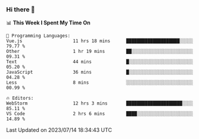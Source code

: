 ### Hi there 👋

<!--
**asdf12303116/asdf12303116** is a ✨ _special_ ✨ repository because its `README.md` (this file) appears on your GitHub profile.

Here are some ideas to get you started:

- 🔭 I’m currently working on ...
- 🌱 I’m currently learning ...
- 👯 I’m looking to collaborate on ...
- 🤔 I’m looking for help with ...
- 💬 Ask me about ...
- 📫 How to reach me: ...
- 😄 Pronouns: ...
- ⚡ Fun fact: ...
-->

<!--START_SECTION:waka-->
📊 **This Week I Spent My Time On** 

```text
💬 Programming Languages: 
Vue.js                   11 hrs 18 mins      ████████████████████░░░░░   79.77 % 
Other                    1 hr 19 mins        ██░░░░░░░░░░░░░░░░░░░░░░░   09.31 % 
Text                     44 mins             █░░░░░░░░░░░░░░░░░░░░░░░░   05.20 % 
JavaScript               36 mins             █░░░░░░░░░░░░░░░░░░░░░░░░   04.28 % 
Less                     8 mins              ░░░░░░░░░░░░░░░░░░░░░░░░░   00.99 % 

🔥 Editors: 
WebStorm                 12 hrs 3 mins       █████████████████████░░░░   85.11 % 
VS Code                  2 hrs 6 mins        ████░░░░░░░░░░░░░░░░░░░░░   14.89 % 
```


 Last Updated on 2023/07/14 18:34:43 UTC
<!--END_SECTION:waka-->
